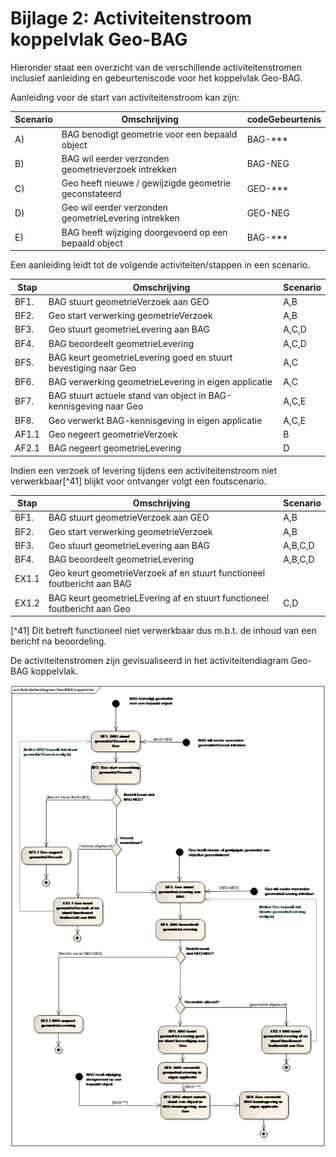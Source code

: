 # Bijlage 2: Activiteitenstroom koppelvlak Geo-BAG 

Hieronder staat een overzicht van de verschillende activiteitenstromen inclusief aanleiding en gebeurteniscode voor het koppelvlak Geo-BAG. 

Aanleiding voor de start van activiteitenstroom kan zijn:

| **Scenario** | **Omschrijving** | **codeGebeurtenis** |
| --- | --- | --- |
| A) | BAG benodigt geometrie voor een bepaald object | BAG-\*\*\* |
| B) | BAG wil eerder verzonden geometrieverzoek intrekken | BAG-NEG |
| C) | Geo heeft nieuwe / gewijzigde geometrie geconstateerd | GEO-\*\*\* |
| D) | Geo wil eerder verzonden geometrieLevering intrekken | GEO-NEG |
| E) | BAG heeft wijziging doorgevoerd op een bepaald object | BAG-\*\*\* |

Een aanleiding leidt tot de volgende activiteiten/stappen in een scenario.

| **Stap** | **Omschrijving** | **Scenario** | 
| --- | --- | --- |
| BF1. | BAG stuurt geometrieVerzoek aan GEO | A,B  |
| BF2. | Geo start verwerking geometrieVerzoek | A,B   |
| BF3. | Geo stuurt geometrieLevering aan BAG | A,C,D |
| BF4. | BAG beoordeelt geometrieLevering | A,C,D |
| BF5. | BAG keurt geometrieLevering goed en stuurt bevestiging naar Geo | A,C|
| BF6. | BAG verwerking geometrieLevering in eigen applicatie | A,C|
| BF7. | BAG stuurt actuele stand van object in BAG-kennisgeving naar Geo | A,C,E |
| BF8. | Geo verwerkt BAG-kennisgeving in eigen applicatie | A,C,E |
| AF1.1 | Geo negeert geometrieVerzoek | B |
| AF2.1 | BAG negeert geometrieLevering | D |

Indien een verzoek of levering tijdens een activiteitenstroom niet verwerkbaar[^41] blijkt voor ontvanger volgt een foutscenario.

| **Stap** | **Omschrijving** | **Scenario** |
| --- | --- | --- |
| BF1. | BAG stuurt geometrieVerzoek aan GEO | A,B  |
| BF2. | Geo start verwerking geometrieVerzoek | A,B   |
| BF3. | Geo stuurt geometrieLevering aan BAG | A,B,C,D |
| BF4. | BAG beoordeelt geometrieLevering | A,B,C,D |
| EX1.1 | Geo keurt geometrieVerzoek af en stuurt functioneel foutbericht aan BAG | |
| EX1.2 | BAG keurt geometrieLEvering af en stuurt functioneel foutbericht aan Geo | C,D|

[^41] Dit betreft functioneel niet verwerkbaar dus m.b.t. de inhoud van een bericht na beoordeling.

De activiteitenstromen zijn gevisualiseerd in het activiteitendiagram Geo-BAG koppelvlak. 

![Activiteitenstroom Geo-BAG koppelvlak](media/fig-activiteitenstroom-geo-bag-koppelvlak.png) 
